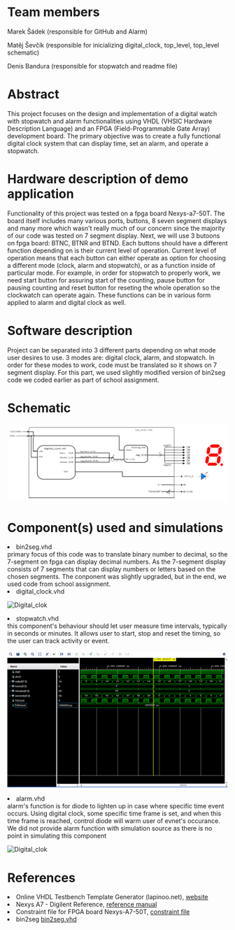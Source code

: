 # Team members
Marek Šádek (responsible for GitHub and Alarm)

Matěj Ševčík (responsible for inicializing digital_clock, top_level, top_level schematic)

Denis Bandura (responsible for stopwatch and readme file)

# Abstract
This project focuses on the design and implementation of a digital watch with stopwatch and alarm functionalities using VHDL (VHSIC Hardware Description Language) and an FPGA (Field-Programmable Gate Array) development board. The primary objective was to create a fully functional digital clock system that can display time, set an alarm, and operate a stopwatch. 

# Hardware description of demo application
Functionality of this project was tested on a fpga board Nexys-a7-50T. The board itself includes many various ports, buttons, 8 seven segment displays and many more which wasn't really much of our concern since the majority of our code was tested on 7 segment display. Next, we will use 3 butoons on fpga board: BTNC, BTNR and BTND. Each buttons should have a different function depending on is their current level of operation. Current level of operation means that each button can either operate as option for choosing a different mode (clock, alarm and stopwatch), or as a function inside of particular mode. For example, in order for stopwatch to properly work, we need start button for assuring start of the counting, pause button for pausing counting and reset button for reseting the whole operation so the clockwatch can operate again. These functions can be in various form applied to alarm and digital clock as well. 

# Software description
Project can be separated into 3 different parts depending on what mode user desires to use. 3 modes are: digital clock, alarm, and stopwatch. In order for these modes to work, code must be translated so it shows on 7 segment display. For this part, we used slightly modified version of bin2seg code we coded earlier as part of school assignment.

# Schematic
![Schematic](https://github.com/mareksadek/digital-clock/blob/main/digital_clock/scheme.png ) 

# Component(s) used and simulations
<li>bin2seg.vhd</li> primary focus of this code was to translate binary number to decimal, so the 7-segment on fpga can display decimal numbers. As the 7-segment display consists of 7 segments that can display numbers or letters based on the chosen segments. The conponent was slightly upgraded, but in the end, we used code from school assignment.
<li>digital_clock.vhd</li>

![Digital_clok](https://https://github.com/mareksadek/digital-clock/blob/main/digital_clock/dig_clock.png )

<li>stopwatch.vhd</li> this component's behaviour should let user measure time intervals, typically in seconds or minutes. It allows user to start, stop and reset the timing, so the user can track activity or event. 
 
![Simulation of ticking stopwatch in vivado](https://github.com/mareksadek/digital-clock/blob/main/digital_clock/stopwatch_screenshot.PNG )

<li>alarm.vhd</li> alarm's function is for diode to lighten up in case where specific time event occurs. Using digital clock, some specific time frame is set, and when this time frame is reached, control diode will warm user of evnet's occurance.
We did not provide alarm function with simulation source as there is no point in simulating this component

![Digital_clok](https://https://https://github.com/mareksadek/digital-clock/blob/main/digital_clock/diode.jpg )

# References
<li>Online VHDL Testbench Template Generator (lapinoo.net), <a href="https://vhdl.lapinoo.net/">website</a></li>
<li>Nexys A7 - Digilent Reference, <a href="https://digilent.com/reference/programmable-logic/nexys-a7/reference-manual">reference manual</a></li>
<li>Constraint file for FPGA board Nexys-A7-50T, <a href="https://raw.githubusercontent.com/Digilent/digilent-xdc/master/Nexys-A7-50T-Master.xdc">constraint file</a></li>
<li>bin2seg <a href="https://github.com/tomas-fryza/vhdl-labs/blob/master/solutions/lab3-segment/bin2seg.vhd">bin2seg.vhd</a></li> 
